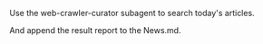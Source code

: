 Use the web-crawler-curator subagent to search today's articles.

And append the result report to the News.md.
